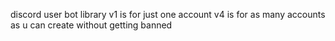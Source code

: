 discord user bot library 
v1 is for just one account 
v4 is for as many accounts as u can create without getting banned 
